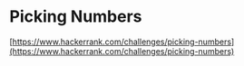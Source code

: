 # Picking Numbers
[https://www.hackerrank.com/challenges/picking-numbers](https://www.hackerrank.com/challenges/picking-numbers)